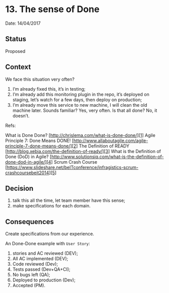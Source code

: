 # 13. The sense of Done

Date: 14/04/2017

## Status

Proposed

## Context

We face this situation very often?
1. I’m already fixed this, it’s in testing;
2. I’m already add this monitoring plugin in the repo, it’s deployed on staging, let’s watch for a few days, then deploy on production;
3. I’m already move this service to new machine, I will clean the old machine later.
Sounds familiar? Yes, very often.
Is that all done? No, it doesn’t.

Refs:

What is Done Done? [http://chrislema.com/what-is-done-done/][1]
Agile Principle 7: Done Means DONE! [http://www.allaboutagile.com/agile-principle-7-done-means-done/][2]
The Definition of READY [http://blog.xebia.com/the-definition-of-ready/][3]
What is the Definition of Done (DoD) in Agile? [http://www.solutionsiq.com/what-is-the-definition-of-done-dod-in-agile/][4]
Scrum Crash Course [https://www.slideshare.net/beITconference/infragistics-scrum-crashcoursebeit2014][5]

## Decision

1. talk this all the time, let team member have this sense;
2. make specifications for each domain.

## Consequences

Create specifications from our experience.

An Done-Done example with `User Story`:

1. stories and AC reviewed (DEV);
2. All AC implemented (DEV);
3. Code reviewed (Dev);
4. Tests passed (Dev+QA+CI);
5. No bugs left (QA);
6. Deployed to production (Dev);
7. Accepted (PM).

[1]:	http://chrislema.com/what-is-done-done/
[2]:	http://www.allaboutagile.com/agile-principle-7-done-means-done/
[3]:	http://blog.xebia.com/the-definition-of-ready/
[4]:	http://www.solutionsiq.com/what-is-the-definition-of-done-dod-in-agile/
[5]:	https://www.slideshare.net/beITconference/infragistics-scrum-crashcoursebeit2014